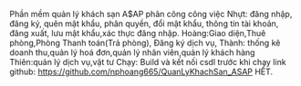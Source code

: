Phần mềm quản lý khách sạn A$AP
phân công công việc
Nhựt: đăng nhập, đăng ký, quên mật khẩu, phân quyền, đổi mật khẩu, thông tin tài khoản, đăng xuất, lưu mật khẩu,xác thực đăng nhập.
Hoàng:Giao diện,Thuê phòng,Phòng Thanh toán(Trả phòng), Đăng ký dịch vụ,
Thành: thống kê doanh thu,quản lý hoá đơn,quản lý nhân viên,quản lý khách hàng
Thiên:quản lý dịch vụ,vật tư
Chạy: Build và kết nối csdl trước khi chạy
link github: https://github.com/nphoang665/QuanLyKhachSan_ASAP
HẾT.
